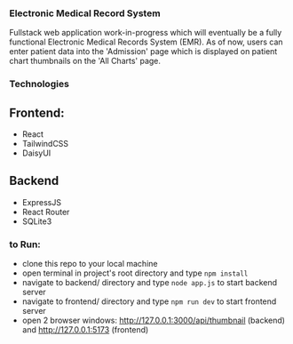 ### Electronic Medical Record System  
Fullstack web application work-in-progress which will eventually be a fully functional Electronic Medical Records System (EMR). As of now, users can enter patient data into the 'Admission' page which is displayed on patient chart thumbnails on the 'All Charts' page.   
  
### Technologies  
## Frontend:  
- React  
- TailwindCSS  
- DaisyUI  
  
## Backend  
- ExpressJS  
- React Router  
- SQLite3  
  
  
### to Run:  
- clone this repo to your local machine  
- open terminal in project's root directory and type ```npm install```  
- navigate to backend/ directory and type ```node app.js``` to start backend server  
- navigate to frontend/ directory and type ```npm run dev``` to start frontend server  
- open 2 browser windows: http://127.0.0.1:3000/api/thumbnail (backend) and http://127.0.0.1:5173 (frontend)


